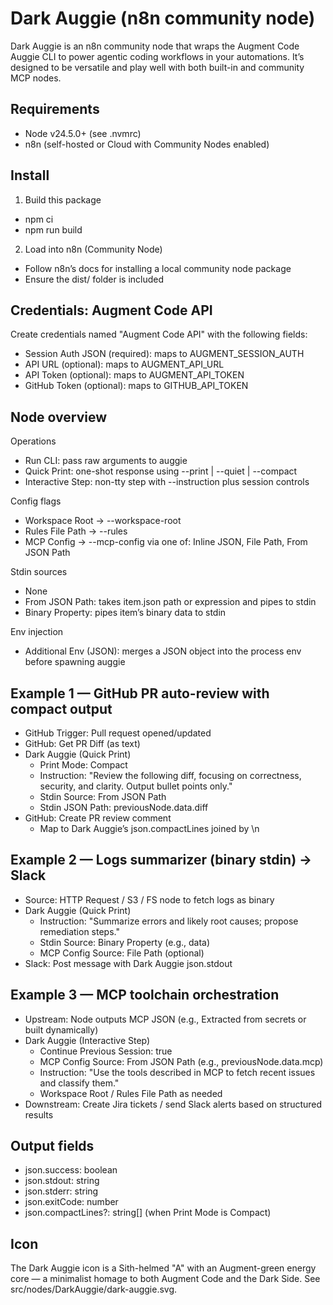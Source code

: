 # Dark Auggie (n8n community node)

Dark Auggie is an n8n community node that wraps the Augment Code Auggie CLI to power agentic coding workflows in your automations. It’s designed to be versatile and play well with both built-in and community MCP nodes.

## Requirements

- Node v24.5.0+ (see .nvmrc)
- n8n (self-hosted or Cloud with Community Nodes enabled)

## Install

1) Build this package
- npm ci
- npm run build

2) Load into n8n (Community Node)
- Follow n8n’s docs for installing a local community node package
- Ensure the dist/ folder is included

## Credentials: Augment Code API

Create credentials named "Augment Code API" with the following fields:
- Session Auth JSON (required): maps to AUGMENT_SESSION_AUTH
- API URL (optional): maps to AUGMENT_API_URL
- API Token (optional): maps to AUGMENT_API_TOKEN
- GitHub Token (optional): maps to GITHUB_API_TOKEN

## Node overview

Operations
- Run CLI: pass raw arguments to auggie
- Quick Print: one-shot response using --print | --quiet | --compact
- Interactive Step: non-tty step with --instruction plus session controls

Config flags
- Workspace Root → --workspace-root
- Rules File Path → --rules
- MCP Config → --mcp-config via one of: Inline JSON, File Path, From JSON Path

Stdin sources
- None
- From JSON Path: takes item.json path or expression and pipes to stdin
- Binary Property: pipes item’s binary data to stdin

Env injection
- Additional Env (JSON): merges a JSON object into the process env before spawning auggie

## Example 1 — GitHub PR auto-review with compact output

- GitHub Trigger: Pull request opened/updated
- GitHub: Get PR Diff (as text)
- Dark Auggie (Quick Print)
  - Print Mode: Compact
  - Instruction: "Review the following diff, focusing on correctness, security, and clarity. Output bullet points only."
  - Stdin Source: From JSON Path
  - Stdin JSON Path: previousNode.data.diff
- GitHub: Create PR review comment
  - Map to Dark Auggie’s json.compactLines joined by \n
## Example 2 — Logs summarizer (binary stdin) → Slack

- Source: HTTP Request / S3 / FS node to fetch logs as binary
- Dark Auggie (Quick Print)
  - Instruction: "Summarize errors and likely root causes; propose remediation steps."
  - Stdin Source: Binary Property (e.g., data)
  - MCP Config Source: File Path (optional)
- Slack: Post message with Dark Auggie json.stdout

## Example 3 — MCP toolchain orchestration

- Upstream: Node outputs MCP JSON (e.g., Extracted from secrets or built dynamically)
- Dark Auggie (Interactive Step)
  - Continue Previous Session: true
  - MCP Config Source: From JSON Path (e.g., previousNode.data.mcp)
  - Instruction: "Use the tools described in MCP to fetch recent issues and classify them."
  - Workspace Root / Rules File Path as needed
- Downstream: Create Jira tickets / send Slack alerts based on structured results

## Output fields

- json.success: boolean
- json.stdout: string
- json.stderr: string
- json.exitCode: number
- json.compactLines?: string[] (when Print Mode is Compact)

## Icon

The Dark Auggie icon is a Sith-helmed "A" with an Augment-green energy core — a minimalist homage to both Augment Code and the Dark Side. See src/nodes/DarkAuggie/dark-auggie.svg.

